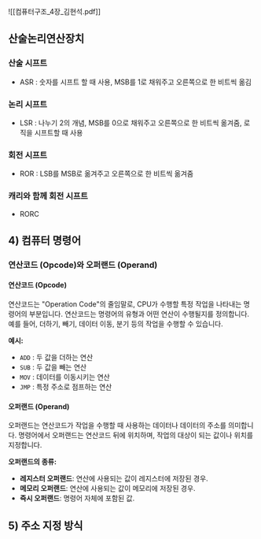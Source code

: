 ![[컴퓨터구조_4장_김현석.pdf]]
## 산술논리연산장치
### 산술 시프트
- ASR : 숫자를 시프트 할 때 사용, MSB를 1로 채워주고 오른쪽으로 한 비트씩 옮김
### 논리 시프트
- LSR : 나누기 2의 개념, MSB를 0으로 채워주고 오른쪽으로 한 비트씩 옮겨줌, 로직을 시프트할 때 사용
### 회전 시프트
- ROR : LSB를 MSB로 옮겨주고 오른쪽으로 한 비트씩 옮겨줌
### 캐리와 함께 회전 시프트
- RORC
## 4) 컴퓨터 명령어
### 연산코드 (Opcode)와 오퍼랜드 (Operand)

#### 연산코드 (Opcode)

연산코드는 "Operation Code"의 줄임말로, CPU가 수행할 특정 작업을 나타내는 명령어의 부분입니다. 연산코드는 명령어의 유형과 어떤 연산이 수행될지를 정의합니다. 예를 들어, 더하기, 빼기, 데이터 이동, 분기 등의 작업을 수행할 수 있습니다.

**예시:**

- `ADD` : 두 값을 더하는 연산
- `SUB` : 두 값을 빼는 연산
- `MOV` : 데이터를 이동시키는 연산
- `JMP` : 특정 주소로 점프하는 연산
#### 오퍼랜드 (Operand)

오퍼랜드는 연산코드가 작업을 수행할 때 사용하는 데이터나 데이터의 주소를 의미합니다. 명령어에서 오퍼랜드는 연산코드 뒤에 위치하며, 작업의 대상이 되는 값이나 위치를 지정합니다.

**오퍼랜드의 종류:**

- **레지스터 오퍼랜드**: 연산에 사용되는 값이 레지스터에 저장된 경우.
- **메모리 오퍼랜드**: 연산에 사용되는 값이 메모리에 저장된 경우.
- **즉시 오퍼랜드**: 명령어 자체에 포함된 값.
## 5) 주소 지정 방식